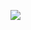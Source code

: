 <img whidth=100% src="https://capsule-render.vercel.app/api?
type=waving&color=00fbf&height=180&section=header&text=Emanoel-Gomes&fontSize=30&fonteColor=fff&animation=twinkling&fontAlingnY=35"/>
